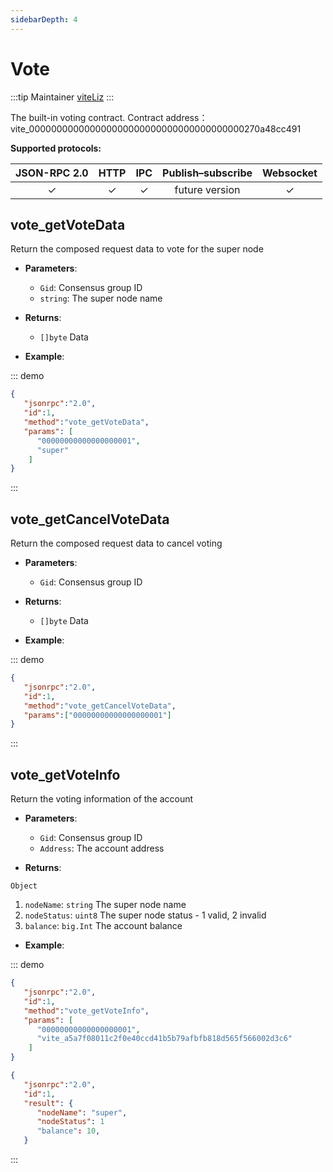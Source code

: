 ```yaml
---
sidebarDepth: 4
---
```


# Vote

:::tip Maintainer
[viteLiz](https://github.com/viteLiz)
:::

The built-in voting contract. Contract address：vite_000000000000000000000000000000000000000270a48cc491

**Supported protocols:**

|  JSON-RPC 2.0  | HTTP | IPC |Publish–subscribe |Websocket |
|:------------:|:-----------:|:-----:|:-----:|:-----:|
| &#x2713;|  &#x2713; |  &#x2713; |future version| &#x2713; |

## vote_getVoteData
Return the composed request data to vote for the super node

- **Parameters**: 

  * `Gid`: Consensus group ID
  * `string`: The super node name

- **Returns**: 
	- `[]byte` Data

- **Example**:


::: demo


```json tab:Request
{  
   "jsonrpc":"2.0",
   "id":1,
   "method":"vote_getVoteData",
   "params": [
      "00000000000000000001", 
      "super"
    ]
}
```

:::

## vote_getCancelVoteData
Return the composed request data to cancel voting

- **Parameters**: 

  * `Gid`: Consensus group ID

- **Returns**: 
	- `[]byte` Data

- **Example**:


::: demo


```json tab:Request
{  
   "jsonrpc":"2.0",
   "id":1,
   "method":"vote_getCancelVoteData",
   "params":["00000000000000000001"]
}
```

:::

## vote_getVoteInfo
Return the voting information of the account

- **Parameters**: 

  * `Gid`: Consensus group ID
  * `Address`: The account address

- **Returns**: 

`Object`
  1. `nodeName`: `string`  The super node name
  2. `nodeStatus`: `uint8`  The super node status - 1 valid, 2 invalid
  3. `balance`: `big.Int`  The account balance
  
- **Example**:

::: demo

```json tab:Request
{  
   "jsonrpc":"2.0",
   "id":1,
   "method":"vote_getVoteInfo",
   "params": [
      "00000000000000000001", 
      "vite_a5a7f08011c2f0e40ccd41b5b79afbfb818d565f566002d3c6"
    ]
}
```

```json tab:Response
{  
   "jsonrpc":"2.0",
   "id":1,
   "result": {
      "nodeName": "super",
      "nodeStatus": 1
      "balance": 10,
   }
```
:::
